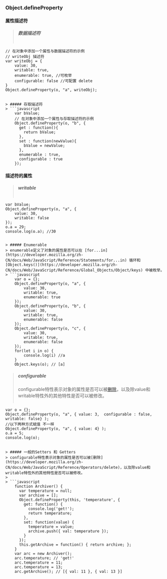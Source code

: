 ### Object.defineProperty

#### 属性描述符

> ##### 数据描述符
> ```javascript
	// 在对象中添加一个属性与数据描述符的示例
	// writeObj 描述符
	var writeObj = {
		value: 30,
		writable: true,
		enumerable: true, //可枚举
		configurable: false //可配置 delete
	}
	Object.defineProperty(o, "a", writeObj);
```

> ##### 存取描述符
> ```javascript
	var bValue;
	// 在对象中添加一个属性与存取描述符的示例
	Object.defineProperty(o, "b", {
	  get : function(){
		return bValue;
	  },
	  set : function(newValue){
		bValue = newValue;
	  },
	  enumerable : true,
	  configurable : true
	});
```

#### 描述符的属性

> ##### writable
> ```javascript
	var bValue;
	Object.defineProperty(o, "a", {
		value: 30,
		writable: false
	});
	o.a = 29;
	console.log(o.a); //30
```

> ##### Enumerable
> enumerable定义了对象的属性是否可以在 [for...in](https://developer.mozilla.org/zh-CN/docs/Web/JavaScript/Reference/Statements/for...in) 循环和 [Object.keys()](https://developer.mozilla.org/zh-CN/docs/Web/JavaScript/Reference/Global_Objects/Object/keys) 中被枚举。
> ```javascript
	var o = {};
	Object.defineProperty(o, "a", {
		value: 30,
		writable: true,
		enumerable: true
	});
	Object.defineProperty(o, "b", {
		value: 30,
		writable: true,
		enumerable: false
	});
	Object.defineProperty(o, "c", {
		value: 30,
		writable: true,
		enumerable: false
	});
	for(let i in o) {
		console.log(i) //a
	}
	Object.keys(o); // [a]
```

> ##### configurable
> configurable特性表示对象的属性是否可以被[删除](https://developer.mozilla.org/zh-CN/docs/Web/JavaScript/Reference/Operators/delete)，以及除value和writable特性外的其他特性是否可以被修改。
> 
> ```javascript
	var o = {};
	Object.defineProperty(o, "a", { value: 3,  configurable : false, writable: false} );
	//以下两种方式赋值 不一样
	Object.defineProperty(o, "a", { value: 4} );
	o.a = 5;
	console.log(o);
```

> ##### 一般的Setters 和 Getters
> configurable特性表示对象的属性是否可以被[删除](https://developer.mozilla.org/zh-CN/docs/Web/JavaScript/Reference/Operators/delete)，以及除value和writable特性外的其他特性是否可以被修改。
> 
> ```javascript
	function Archiver() {
	  var temperature = null;
	  var archive = [];
	  Object.defineProperty(this, 'temperature', {
		get: function() {
		  console.log('get!');
		  return temperature;
		},
		set: function(value) {
		  temperature = value;
		  archive.push({ val: temperature });
		}
	  });
	  this.getArchive = function() { return archive; };
	}
	var arc = new Archiver();
	arc.temperature; // 'get!'
	arc.temperature = 11;
	arc.temperature = 13;
	arc.getArchive(); // [{ val: 11 }, { val: 13 }]
```